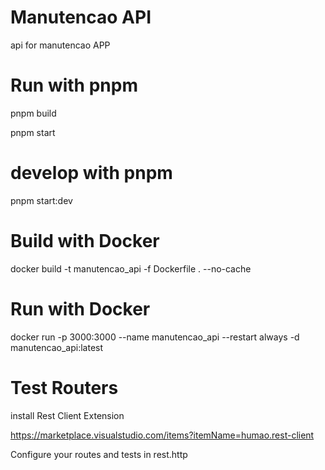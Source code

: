 # Manutencao API
api for manutencao APP

# Run with pnpm
pnpm build

pnpm start

# develop with pnpm
pnpm start:dev

# Build with Docker
docker build -t manutencao_api -f Dockerfile . --no-cache

# Run with Docker
docker run -p 3000:3000 --name manutencao_api --restart always -d manutencao_api:latest

# Test Routers
install Rest Client Extension

https://marketplace.visualstudio.com/items?itemName=humao.rest-client

Configure your routes and tests in rest.http